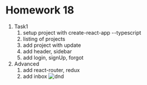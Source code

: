 # Homework 18
1. Task1
   1. setup project with create-react-app --typescript
   2. listing of projects
   3. add project with update
   4. add header, sidebar
   5. add login, signUp, forgot 
2. Advanced
   1. add react-router, redux
   2. add inbox 
![dnd](https://user-images.githubusercontent.com/51996182/75355438-29b1d080-58b7-11ea-94f9-387cbb04adb7.gif)
